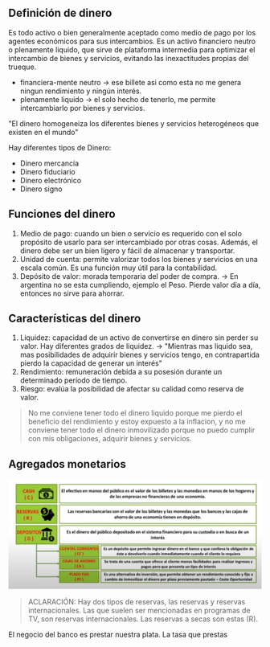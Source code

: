 
## Definición de dinero

Es todo activo o bien generalmente aceptado como medio de pago por los agentes económicos para sus intercambios. Es un activo financiero neutro o plenamente liquido, que sirve de plataforma intermedia para optimizar el intercambio de bienes y servicios, evitando las inexactitudes propias del trueque.

* financiera-mente neutro -> ese billete asi como esta no me genera ningun rendimiento y ningún interés. 
* plenamente liquido -> el solo hecho de tenerlo, me permite intercambiarlo por bienes y servicios.

"El dinero homogeneiza los diferentes bienes y servicios heterogéneos que existen en el mundo"

Hay diferentes tipos de Dinero:

- Dinero mercancía
- Dinero fiduciario
- Dinero electrónico
- Dinero signo

## Funciones del dinero

1. Medio de pago: cuando un bien o servicio es requerido con el solo propósito de usarlo para ser intercambiado por otras cosas. Además, el dinero debe ser un bien ligero y fácil de almacenar y transportar.
2. Unidad de cuenta: permite valorizar todos los bienes y servicios en una escala común. Es una función muy útil para la contabilidad.
3. Depósito de valor: morada temporaria del poder de compra. -> En argentina no se esta cumpliendo, ejemplo el Peso. Pierde valor día a día, entonces no sirve para ahorrar.

## Características del dinero 

1. Liquidez: capacidad de un activo de convertirse en dinero sin perder su valor. Hay diferentes grados de liquidez. -> "Mientras mas liquido sea, mas posibilidades de adquirir bienes y servicios tengo, en contrapartida pierdo la capacidad de generar un interés"
2. Rendimiento: remuneración debida a su posesión durante un determinado período de tiempo.
3. Riesgo: evalúa la posibilidad de afectar su calidad como reserva de valor.

> No me conviene tener todo el dinero liquido porque me pierdo el beneficio del rendimiento y estoy expuesto a la inflacion, y no me conviene tener todo el dinero inmovilizado porque no puedo cumplir con mis obligaciones, adquirir bienes y servicios.


## Agregados monetarios

![](Attachments/Pasted%20image%2020240906173704.png)

> ACLARACIÓN: Hay dos tipos de reservas, las reservas y reservas internacionales. Las que suelen ser mencionadas en programas de TV, son reservas internacionales. Las reservas a secas son estas (R). 

El negocio del banco es prestar nuestra plata. La tasa que prestas  






